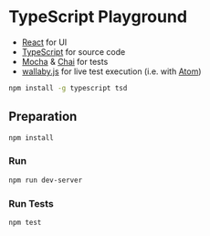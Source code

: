 # TypeScript Playground
* [React](http://facebook.github.io/react/) for UI
* [TypeScript](http://www.typescriptlang.org/) for source code
* [Mocha](https://mochajs.org/) & [Chai](http://chaijs.com/) for tests
* [wallaby.js](http://wallabyjs.com/) for live test execution (i.e. with [Atom](https://atom.io/))

```bash
npm install -g typescript tsd
```

## Preparation
```bash
npm install
```

### Run
```bash
npm run dev-server
```

### Run Tests
```bash
npm test
```
